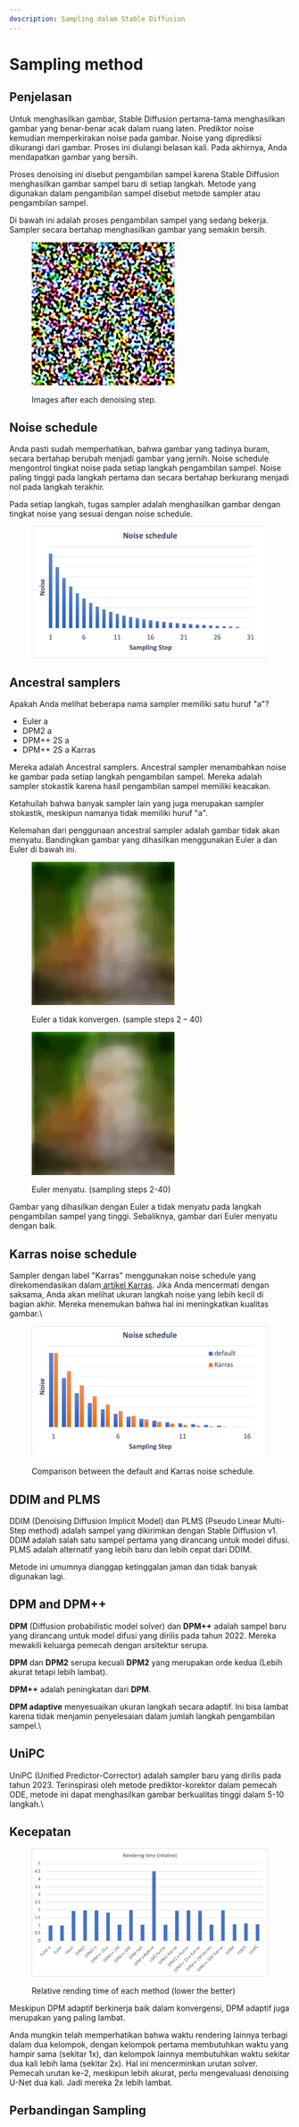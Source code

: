 ```yaml
---
description: Sampling dalam Stable Diffusion
---
```


# Sampling method

## Penjelasan

Untuk menghasilkan gambar, Stable Diffusion pertama-tama menghasilkan gambar yang benar-benar acak dalam ruang laten. Prediktor noise kemudian memperkirakan noise pada gambar. Noise yang diprediksi dikurangi dari gambar. Proses ini diulangi belasan kali. Pada akhirnya, Anda mendapatkan gambar yang bersih.

Proses denoising ini disebut pengambilan sampel karena Stable Diffusion menghasilkan gambar sampel baru di setiap langkah. Metode yang digunakan dalam pengambilan sampel disebut metode sampler atau pengambilan sampel.

Di bawah ini adalah proses pengambilan sampel yang sedang bekerja. Sampler secara bertahap menghasilkan gambar yang semakin bersih.

<figure><img src="../../.gitbook/assets/cat_euler_15.webp" alt="" width="256"><figcaption><p>Images after each denoising step.</p></figcaption></figure>

## Noise schedule

Anda pasti sudah memperhatikan, bahwa gambar yang tadinya buram, secara bertahap berubah menjadi gambar yang jernih. Noise schedule mengontrol tingkat noise pada setiap langkah pengambilan sampel. Noise paling tinggi pada langkah pertama dan secara bertahap berkurang menjadi nol pada langkah terakhir.

Pada setiap langkah, tugas sampler adalah menghasilkan gambar dengan tingkat noise yang sesuai dengan noise schedule.

<figure><img src="../../.gitbook/assets/image (47).png" alt=""><figcaption></figcaption></figure>

## Ancestral samplers

Apakah Anda melihat beberapa nama sampler memiliki satu huruf "a"?

* Euler a&#x20;
* DPM2 a
* DPM++ 2S a
* DPM++ 2S a Karras

Mereka adalah Ancestral samplers. Ancestral sampler menambahkan noise ke gambar pada setiap langkah pengambilan sampel. Mereka adalah sampler stokastik karena hasil pengambilan sampel memiliki keacakan.

Ketahuilah bahwa banyak sampler lain yang juga merupakan sampler stokastik, meskipun namanya tidak memiliki huruf "a".

Kelemahan dari penggunaan ancestral sampler adalah gambar tidak akan menyatu. Bandingkan gambar yang dihasilkan menggunakan Euler a dan Euler di bawah ini.

<figure><img src="../../.gitbook/assets/euler-a-2-40.webp" alt="" width="256"><figcaption><p>Euler a tidak konvergen. (sample steps 2 – 40)</p></figcaption></figure>

<figure><img src="../../.gitbook/assets/euler-2-40.webp" alt="" width="256"><figcaption><p>Euler menyatu. (sampling steps 2-40)</p></figcaption></figure>

Gambar yang dihasilkan dengan Euler a tidak menyatu pada langkah pengambilan sampel yang tinggi. Sebaliknya, gambar dari Euler menyatu dengan baik.

## Karras noise schedule

Sampler dengan label "Karras" menggunakan noise schedule yang direkomendasikan dalam[ artikel Karras](https://arxiv.org/abs/2206.00364). Jika Anda mencermati dengan saksama, Anda akan melihat ukuran langkah noise yang lebih kecil di bagian akhir. Mereka menemukan bahwa hal ini meningkatkan kualitas gambar.\


<figure><img src="../../.gitbook/assets/image (48).png" alt=""><figcaption><p>Comparison between the default and Karras noise schedule.</p></figcaption></figure>

## DDIM and PLMS

DDIM (Denoising Diffusion Implicit Model) dan PLMS (Pseudo Linear Multi-Step method) adalah sampel yang dikirimkan dengan Stable Diffusion v1. DDIM adalah salah satu sampel pertama yang dirancang untuk model difusi. PLMS adalah alternatif yang lebih baru dan lebih cepat dari DDIM.

Metode ini umumnya dianggap ketinggalan jaman dan tidak banyak digunakan lagi.

## DPM and DPM++

**DPM** (Diffusion probabilistic model solver) dan **DPM++** adalah sampel baru yang dirancang untuk model difusi yang dirilis pada tahun 2022. Mereka mewakili keluarga pemecah dengan arsitektur serupa.

**DPM** dan **DPM2** serupa kecuali **DPM2** yang merupakan orde kedua (Lebih akurat tetapi lebih lambat).

**DPM++** adalah peningkatan dari **DPM**.

**DPM adaptive** menyesuaikan ukuran langkah secara adaptif. Ini bisa lambat karena tidak menjamin penyelesaian dalam jumlah langkah pengambilan sampel.\


## UniPC

UniPC (Unified Predictor-Corrector) adalah sampler baru yang dirilis pada tahun 2023. Terinspirasi oleh metode prediktor-korektor dalam pemecah ODE, metode ini dapat menghasilkan gambar berkualitas tinggi dalam 5-10 langkah.\


## Kecepatan

<figure><img src="../../.gitbook/assets/image (49).png" alt=""><figcaption><p>Relative rending time of each method (lower the better)</p></figcaption></figure>

Meskipun DPM adaptif berkinerja baik dalam konvergensi, DPM adaptif juga merupakan yang paling lambat.

Anda mungkin telah memperhatikan bahwa waktu rendering lainnya terbagi dalam dua kelompok, dengan kelompok pertama membutuhkan waktu yang hampir sama (sekitar 1x), dan kelompok lainnya membutuhkan waktu sekitar dua kali lebih lama (sekitar 2x). Hal ini mencerminkan urutan solver. Pemecah urutan ke-2, meskipun lebih akurat, perlu mengevaluasi denoising U-Net dua kali. Jadi mereka 2x lebih lambat.

## Perbandingan Sampling

<figure><img src="../../.gitbook/assets/samplers.webp" alt=""><figcaption></figcaption></figure>
